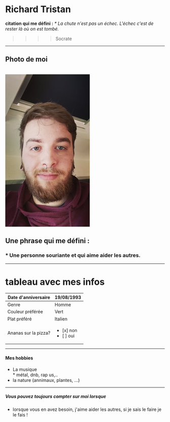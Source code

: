 # Richard Tristan
<b>citation qui me défini :</b>
<i>* La chute n'est pas un échec. L'échec c'est de rester là où on est tombé.</i>
>>>>Socrate
---
## <b>Photo de moi</b>
<br><img src="https://github.com/Richardtristan/challenge-markdown/blob/main/moi.jpg">
<h2> Une phrase qui me défini :</h2>
<h3> * Une personne souriante et qui aime aider les autres.</h3>

---

# tableau avec mes infos

| Date d'anniversaire  	| 19/08/1993    	|
|----------------------	|---------------	|
| Genre                	| Homme         	|
| Couleur préférée     	| Vert          	|
| Plat préféré         	| Italien       	|
| Ananas sur la pizza? 	| <ul><li>[x] non</li><li>[ ] oui</li></ul>|
---
<h4> Mes hobbies</h4>

* La musique
 <br>* métal, dnb, rap us,..
* la nature (annimaux, plantes, ...)
---

<h5>Vous pouvez toujours compter sur moi lorsque</h5>

* lorsque vous en avez besoin, j'aime aider les autres, si je sais le faire je le fais !
